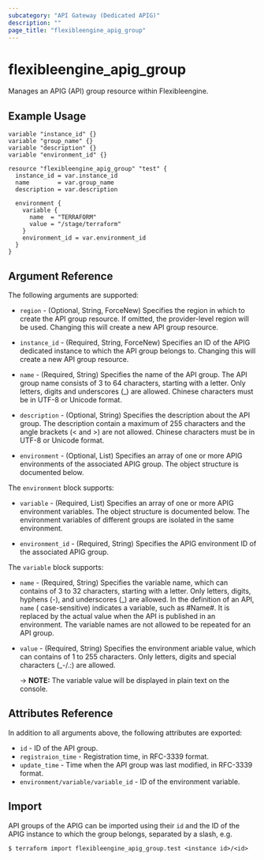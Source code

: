 ```yaml
---
subcategory: "API Gateway (Dedicated APIG)"
description: ""
page_title: "flexibleengine_apig_group"
---
```


# flexibleengine_apig_group

Manages an APIG (API) group resource within Flexibleengine.

## Example Usage

```hcl
variable "instance_id" {}
variable "group_name" {}
variable "description" {}
variable "environment_id" {}

resource "flexibleengine_apig_group" "test" {
  instance_id = var.instance_id
  name        = var.group_name
  description = var.description

  environment {
    variable {
      name  = "TERRAFORM"
      value = "/stage/terraform"
    }
    environment_id = var.environment_id
  }
}
```

## Argument Reference

The following arguments are supported:

* `region` - (Optional, String, ForceNew) Specifies the region in which to create the API group resource. If omitted,
  the provider-level region will be used. Changing this will create a new API group resource.

* `instance_id` - (Required, String, ForceNew) Specifies an ID of the APIG dedicated instance to which the API group
  belongs to. Changing this will create a new API group resource.

* `name` - (Required, String) Specifies the name of the API group. The API group name consists of 3 to 64 characters,
  starting with a letter. Only letters, digits and underscores (_) are allowed. Chinese characters must be in UTF-8 or
  Unicode format.

* `description` - (Optional, String) Specifies the description about the API group. The description contain a maximum of
  255 characters and the angle brackets (< and >) are not allowed. Chinese characters must be in UTF-8 or Unicode
  format.

* `environment` - (Optional, List) Specifies an array of one or more APIG environments of the associated APIG group. The
  object structure is documented below.

The `environment` block supports:

* `variable` - (Required, List) Specifies an array of one or more APIG environment variables. The object structure is
  documented below. The environment variables of different groups are isolated in the same environment.

* `environment_id` - (Required, String) Specifies the APIG environment ID of the associated APIG group.

The `variable` block supports:

* `name` - (Required, String) Specifies the variable name, which can contains of 3 to 32 characters, starting with a
  letter. Only letters, digits, hyphens (-), and underscores (_) are allowed. In the definition of an API, `name` (
  case-sensitive) indicates a variable, such as #Name#. It is replaced by the actual value when the API is published in
  an environment. The variable names are not allowed to be repeated for an API group.

* `value` - (Required, String) Specifies the environment ariable value, which can contains of 1 to 255 characters. Only
  letters, digits and special characters (_-/.:) are allowed.

  -> **NOTE:** The variable value will be displayed in plain text on the console.

## Attributes Reference

In addition to all arguments above, the following attributes are exported:

* `id` - ID of the API group.
* `registraion_time` - Registration time, in RFC-3339 format.
* `update_time` - Time when the API group was last modified, in RFC-3339 format.
* `environment/variable/variable_id` - ID of the environment variable.

## Import

API groups of the APIG can be imported using their `id` and the ID of the APIG instance to which the group belongs,
separated by a slash, e.g.

```
$ terraform import flexibleengine_apig_group.test <instance id>/<id>
```
